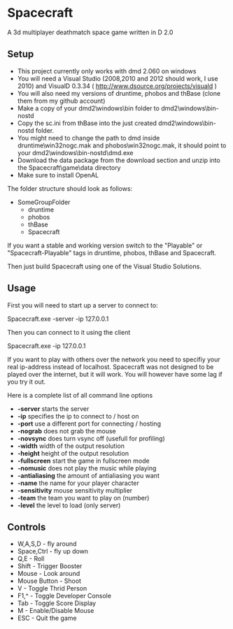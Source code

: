 Spacecraft
==========

A 3d multiplayer deathmatch space game written in D 2.0

Setup
-----

 * This project currently only works with dmd 2.060 on windows
 * You will need a Visual Studio (2008,2010 and 2012 should work, I use 2010) and VisualD 0.3.34 ( http://www.dsource.org/projects/visuald )
 * You will also need my versions of druntime, phobos and thBase (clone them from my github account)
 * Make a copy of your dmd2\windows\bin folder to dmd2\windows\bin-nostd
 * Copy the sc.ini from thBase into the just created dmd2\windows\bin-nostd folder. 
 * You might need to change the path to dmd inside druntime\win32nogc.mak and phobos\win32nogc.mak, it should point to your dmd2\windows\bin-nostd\dmd.exe
 * Download the data package from the download section and unzip into the Spacecraft\game\data directory
 * Make sure to install OpenAL

The folder structure should look as follows:

 * SomeGroupFolder
	* druntime
	* phobos
	* thBase
	* Spacecraft
	
If you want a stable and working version switch to the "Playable" or "Spacecraft-Playable" tags in druntime, phobos, thBase and Spacecraft.
	
Then just build Spacecraft using one of the Visual Studio Solutions.

Usage
-----

First you will need to start up a server to connect to:

Spacecraft.exe -server -ip 127.0.0.1

Then you can connect to it using the client

Spacecraft.exe -ip 127.0.0.1

If you want to play with others over the network you need to specifiy your real ip-address instead of localhost. Spacecraft was not designed to be played over
the internet, but it will work. You will however have some lag if you try it out.

Here is a complete list of all command line options

 * **-server** starts the server
 * **-ip** specifies the ip to connect to / host on
 * **-port** use a different port for connecting / hosting
 * **-nograb** does not grab the mouse
 * **-novsync** does turn vsync off (usefull for profiling)
 * **-width** width of the output resolution
 * **-height** height of the output resolution
 * **-fullscreen** start the game in fullscreen mode
 * **-nomusic** does not play the music while playing
 * **-antialiasing** the amount of antialiasing you want
 * **-name** the name for your player character
 * **-sensitivity** mouse sensitivity multiplier
 * **-team** the team you want to play on (number)
 * **-level** the level to load (only server)
 
Controls
--------

 * W,A,S,D      - fly around
 * Space,Ctrl   - fly up down
 * Q,E          - Roll
 * Shift        - Trigger Booster
 * Mouse        - Look around
 * Mouse Button - Shoot
 * V            - Toggle Thrid Person
 * F1,^         - Toggle Developer Console
 * Tab          - Toggle Score Display
 * M            - Enable/Disable Mouse
 * ESC          - Quit the game
